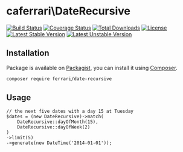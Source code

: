 # caferrari\DateRecursive
[![Build Status](https://secure.travis-ci.org/caferrari/DateRecursive.png)](http://travis-ci.org/caferrari/DateRecursive)
[![Coverage Status](https://coveralls.io/repos/caferrari/DateRecursive/badge.png?branch=master)](https://coveralls.io/r/caferrari/DateRecursive?branch=master)
[![Total Downloads](https://poser.pugx.org/ferrari/date-recursive/downloads.png)](https://packagist.org/packages/ferrari/date-recursive)
[![License](https://poser.pugx.org/ferrari/date-recursive/license.png)](https://packagist.org/packages/ferrari/date-recursive)
[![Latest Stable Version](https://poser.pugx.org/ferrari/date-recursive/v/stable.png)](https://packagist.org/packages/ferrari/date-recursive)
[![Latest Unstable Version](https://poser.pugx.org/ferrari/date-recursive/v/unstable.png)](https://packagist.org/packages/ferrari/date-recursive)

## Installation

Package is available on [Packagist](https://packagist.org/packages/ferrari/date-recursive), you can install it
using [Composer](http://getcomposer.org).

```bash
composer require ferrari/date-recursive
```

## Usage

```
// the next five dates with a day 15 at Tuesday 
$dates = (new DateRecursive)->match(
    DateRecursive::dayOfMonth(15),
    DateRecursive::dayOfWeek(2)
)
->limit(5)
->generate(new DateTime('2014-01-01'));
```
